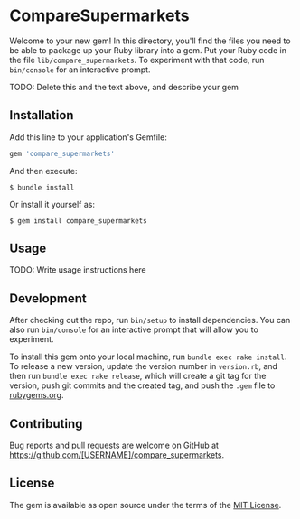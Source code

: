 # CompareSupermarkets

Welcome to your new gem! In this directory, you'll find the files you need to be able to package up your Ruby library into a gem. Put your Ruby code in the file `lib/compare_supermarkets`. To experiment with that code, run `bin/console` for an interactive prompt.

TODO: Delete this and the text above, and describe your gem

## Installation

Add this line to your application's Gemfile:

```ruby
gem 'compare_supermarkets'
```

And then execute:

    $ bundle install

Or install it yourself as:

    $ gem install compare_supermarkets

## Usage

TODO: Write usage instructions here

## Development

After checking out the repo, run `bin/setup` to install dependencies. You can also run `bin/console` for an interactive prompt that will allow you to experiment.

To install this gem onto your local machine, run `bundle exec rake install`. To release a new version, update the version number in `version.rb`, and then run `bundle exec rake release`, which will create a git tag for the version, push git commits and the created tag, and push the `.gem` file to [rubygems.org](https://rubygems.org).

## Contributing

Bug reports and pull requests are welcome on GitHub at https://github.com/[USERNAME]/compare_supermarkets.

## License

The gem is available as open source under the terms of the [MIT License](https://opensource.org/licenses/MIT).
